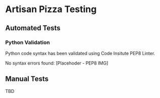 # Artisan Pizza Testing

## Automated Tests

### Python Validation
Python code syntax has been validated using Code Insitute PEP8 Linter.

No syntax errors found:
[Placehoder - PEP8 IMG]

## Manual Tests

TBD